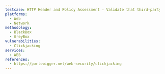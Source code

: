 ```yaml
---
testcase: HTTP Header and Policy Assessment - Validate that third-party frameworks or legacy endpoints are not missing clickjacking protection headers after upgrades or deployments. Web (HTTP/HTTPS) service
platforms: 
  - Web
  - Network
methodology: 
  - BlackBox
  - GreyBox
vulnerabilities:
  - Clickjacking
services:
  - WEB
references:
  - https://portswigger.net/web-security/clickjacking
---
```

